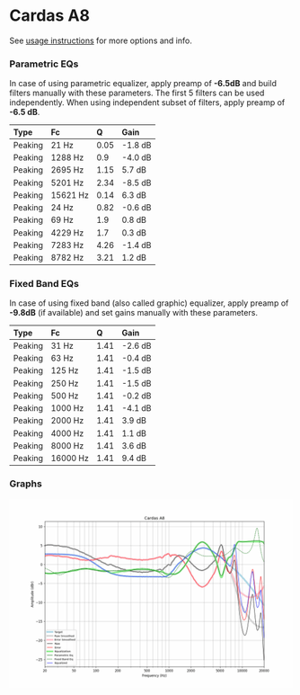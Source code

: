 # Cardas A8
See [usage instructions](https://github.com/jaakkopasanen/AutoEq#usage) for more options and info.

### Parametric EQs
In case of using parametric equalizer, apply preamp of **-6.5dB** and build filters manually
with these parameters. The first 5 filters can be used independently.
When using independent subset of filters, apply preamp of **-6.5 dB**.

| Type    | Fc       |    Q | Gain    |
|:--------|:---------|:-----|:--------|
| Peaking | 21 Hz    | 0.05 | -1.8 dB |
| Peaking | 1288 Hz  | 0.9  | -4.0 dB |
| Peaking | 2695 Hz  | 1.15 | 5.7 dB  |
| Peaking | 5201 Hz  | 2.34 | -8.5 dB |
| Peaking | 15621 Hz | 0.14 | 6.3 dB  |
| Peaking | 24 Hz    | 0.82 | -0.6 dB |
| Peaking | 69 Hz    | 1.9  | 0.8 dB  |
| Peaking | 4229 Hz  | 1.7  | 0.3 dB  |
| Peaking | 7283 Hz  | 4.26 | -1.4 dB |
| Peaking | 8782 Hz  | 3.21 | 1.2 dB  |

### Fixed Band EQs
In case of using fixed band (also called graphic) equalizer, apply preamp of **-9.8dB**
(if available) and set gains manually with these parameters.

| Type    | Fc       |    Q | Gain    |
|:--------|:---------|:-----|:--------|
| Peaking | 31 Hz    | 1.41 | -2.6 dB |
| Peaking | 63 Hz    | 1.41 | -0.4 dB |
| Peaking | 125 Hz   | 1.41 | -1.5 dB |
| Peaking | 250 Hz   | 1.41 | -1.5 dB |
| Peaking | 500 Hz   | 1.41 | -0.2 dB |
| Peaking | 1000 Hz  | 1.41 | -4.1 dB |
| Peaking | 2000 Hz  | 1.41 | 3.9 dB  |
| Peaking | 4000 Hz  | 1.41 | 1.1 dB  |
| Peaking | 8000 Hz  | 1.41 | 3.6 dB  |
| Peaking | 16000 Hz | 1.41 | 9.4 dB  |

### Graphs
![](./Cardas%20A8.png)